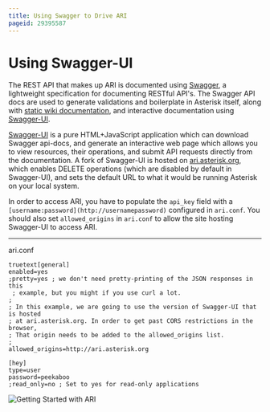 ```yaml
---
title: Using Swagger to Drive ARI
pageid: 29395587
---
```


Using Swagger-UI
================

The REST API that makes up ARI is documented using [Swagger](https://developers.helloreverb.com/swagger/), a lightweight specification for documenting RESTful API's. The Swagger API docs are used to generate validations and boilerplate in Asterisk itself, along with [static wiki documentation](/Asterisk+12+ARI), and interactive documentation using [Swagger-UI](https://github.com/wordnik/swagger-ui).

[Swagger-UI](https://github.com/wordnik/swagger-ui) is a pure HTML+JavaScript application which can download Swagger api-docs, and generate an interactive web page which allows you to view resources, their operations, and submit API requests directly from the documentation. A fork of Swagger-UI is hosted on [ari.asterisk.org](http://ari.asterisk.org), which enables DELETE operations (which are disabled by default in Swagger-UI), and sets the default URL to what it would be running Asterisk on your local system.

In order to access ARI, you have to populate the `api_key` field with a `[username:password](http://usernamepassword)` configured in `ari.conf`. You should also set `allowed_origins` in `ari.conf` to allow the site hosting Swagger-UI to access ARI.




---

  
ari.conf  

```
truetext[general]
enabled=yes
;pretty=yes ; we don't need pretty-printing of the JSON responses in this
 ; example, but you might if you use curl a lot.
;
; In this example, we are going to use the version of Swagger-UI that is hosted
; at ari.asterisk.org. In order to get past CORS restrictions in the browser,
; That origin needs to be added to the allowed_origins list.
;
allowed_origins=http://ari.asterisk.org
 
[hey]
type=user
password=peekaboo
;read_only=no ; Set to yes for read-only applications

```



![Getting Started with ARI](swagger-ui-screenshot.png)

